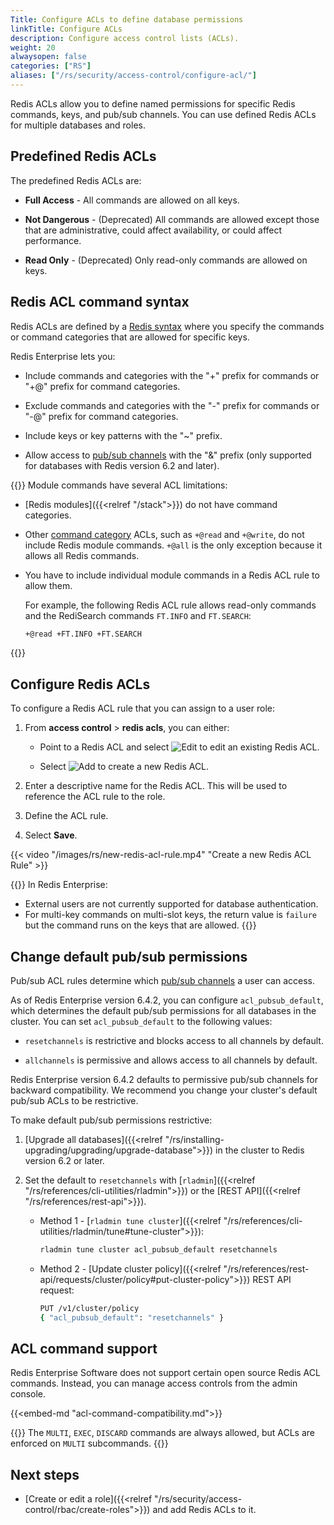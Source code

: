 ```yaml
---
Title: Configure ACLs to define database permissions
linkTitle: Configure ACLs
description: Configure access control lists (ACLs).
weight: 20
alwaysopen: false
categories: ["RS"]
aliases: ["/rs/security/access-control/configure-acl/"]
---
```


Redis ACLs allow you to define named permissions for specific Redis commands, keys, and pub/sub channels. You can use defined Redis ACLs for multiple databases and roles.

## Predefined Redis ACLs

The predefined Redis ACLs are:

- **Full Access** - All commands are allowed on all keys.

- **Not Dangerous** - (Deprecated) All commands are allowed except those that are administrative, could affect availability, or could affect performance.

- **Read Only** - (Deprecated) Only read-only commands are allowed on keys.

## Redis ACL command syntax

Redis ACLs are defined by a [Redis syntax](https://redis.io/docs/manual/security/acl/#acl-rules) where you specify the commands or command categories that are allowed for specific keys.

Redis Enterprise lets you:

- Include commands and categories with the "+" prefix for commands or "+@" prefix for command categories.

- Exclude commands and categories with the "-" prefix for commands or "-@" prefix for command categories.

- Include keys or key patterns with the "~" prefix.

- Allow access to [pub/sub channels](https://redis.io/docs/manual/pubsub/) with the "&" prefix (only supported for databases with Redis version 6.2 and later).

{{<note>}}
Module commands have several ACL limitations:

- [Redis modules]({{<relref "/stack">}}) do not have command categories.

- Other [command category](https://redis.io/docs/management/security/acl/#command-categories) ACLs, such as `+@read` and `+@write`, do not include Redis module commands. `+@all` is the only exception because it allows all Redis commands.

- You have to include individual module commands in a Redis ACL rule to allow them.

    For example, the following Redis ACL rule allows read-only commands and the RediSearch commands `FT.INFO` and `FT.SEARCH`:

    ```sh
    +@read +FT.INFO +FT.SEARCH
    ```
{{</note>}}

## Configure Redis ACLs

To configure a Redis ACL rule that you can assign to a user role:

1. From **access control** > **redis acls**, you can either:

    - Point to a Redis ACL and select ![Edit](/images/rc/icon_edit.png#no-click "Edit") to edit an existing Redis ACL.

    - Select ![Add](/images/rs/icon_add.png#no-click "Add") to create a new Redis ACL.

1. Enter a descriptive name for the Redis ACL. This will be used to reference the ACL rule to the role.

1. Define the ACL rule.

1. Select **Save**.

{{< video "/images/rs/new-redis-acl-rule.mp4" "Create a new Redis ACL Rule" >}}

{{<note>}}
In Redis Enterprise:
- External users are not currently supported for database authentication.
- For multi-key commands on multi-slot keys, the return value is `failure` but the command runs on the keys that are allowed.
{{</note>}}

## Change default pub/sub permissions

Pub/sub ACL rules determine which [pub/sub channels](https://redis.io/docs/manual/pubsub/) a user can access.

As of Redis Enterprise version 6.4.2, you can configure `acl_pubsub_default`, which determines the default pub/sub permissions for all databases in the cluster. You can set `acl_pubsub_default` to the following values:

- `resetchannels` is restrictive and blocks access to all channels by default.

- `allchannels` is permissive and allows access to all channels by default. 

Redis Enterprise version 6.4.2 defaults to permissive pub/sub channels for backward compatibility. We recommend you change your cluster's default pub/sub ACLs to be restrictive.

To make default pub/sub permissions restrictive:

1. [Upgrade all databases]({{<relref "/rs/installing-upgrading/upgrading/upgrade-database">}}) in the cluster to Redis version 6.2 or later.

1. Set the default to `resetchannels` with [`rladmin`]({{<relref "/rs/references/cli-utilities/rladmin">}}) or the [REST API]({{<relref "/rs/references/rest-api">}}).

    - Method 1 - [`rladmin tune cluster`]({{<relref "/rs/references/cli-utilities/rladmin/tune#tune-cluster">}}):

        ```sh
        rladmin tune cluster acl_pubsub_default resetchannels
        ```

    - Method 2 - [Update cluster policy]({{<relref "/rs/references/rest-api/requests/cluster/policy#put-cluster-policy">}}) REST API request:

        ```sh
        PUT /v1/cluster/policy
        { "acl_pubsub_default": "resetchannels" }
        ```

## ACL command support

Redis Enterprise Software does not support certain open source Redis ACL commands. Instead, you can manage access controls from the admin console.

{{<embed-md "acl-command-compatibility.md">}}

{{<note>}}
The `MULTI`, `EXEC`, `DISCARD` commands are always allowed, but ACLs are enforced on `MULTI` subcommands.
{{</note>}}

## Next steps

- [Create or edit a role]({{<relref "/rs/security/access-control/rbac/create-roles">}}) and add Redis ACLs to it.
